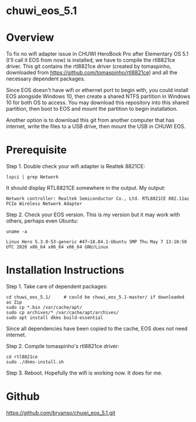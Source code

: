 # chuwi_eos_5.1

# Overview

To fix no wifi adapter issue in CHUWI HeroBook Pro after Elementary OS 5.1 
(I'll call it EOS from now) is installed, we have to compile the rtl8821ce driver.
This git contains the rtl8821ce driver (created by tomaspinho, downloaded from 
https://github.com/tomaspinho/rtl8821ce) and all the necessary dependent packages.

Since EOS doesn't have wifi or ethernet port to begin with, you could
install EOS alongside Windows 10, then create a shared NTFS partition in Windows 10
for both OS to access. You may download this repository into this shared partition,
then boot to EOS and mount the partition to begin installation.

Another option is to download this git from another computer that has internet,
write the files to a USB drive, then mount the USB in CHUWI EOS.

# Prerequisite

Step 1. Double check your wifi adapter is Realtek 8821CE:

    lspci | grep Network

It should display RTL8821CE somewhere in the output.  My output:

    Network controller: Realtek Semiconductor Co., Ltd. RTL8821CE 802.11ac PCIe Wireless Network Adapter

Step 2. Check your EOS version.  This is my version but it may work with others, perhaps even Ubuntu:

    uname -a

    Linux Hero 5.3.0-53-generic #47~18.04.1-Ubuntu SMP Thu May 7 13:10:50 UTC 2020 x86_64 x86_64 x86_64 GNU/Linux

# Installation Instructions

Step 1. Take care of dependent packages:

    cd chuwi_eos_5.1/     # could be chuwi_eos_5.1-master/ if downloaded as Zip
    sudo cp *.bin /var/cache/apt/
    sudo cp archives/* /var/cache/apt/archives/
    sudo apt install dkms build-essential         

Since all dependencies have been copied to the cache, EOS does not need internet.

Step 2. Compile tomaspinho's rtl8821ce driver:
 
    cd rtl8821ce
    sudo ./dkms-install.sh

Step 3. Reboot.  Hopefully the wifi is working now.  It does for me.
    
# Github

https://github.com/bryanso/chuwi_eos_5.1.git

